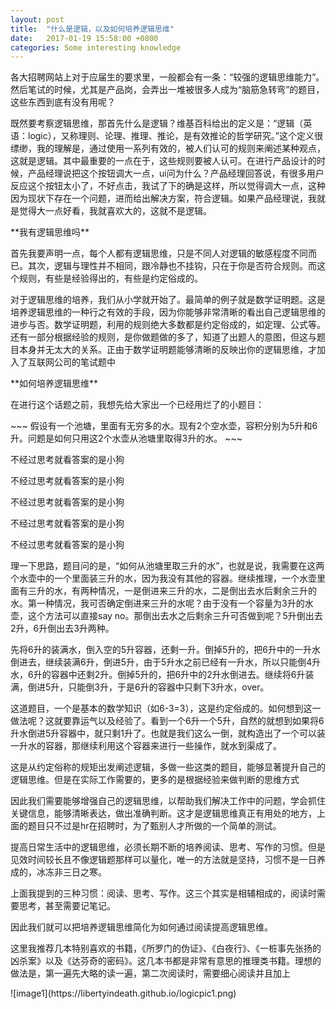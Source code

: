 ```yaml
---
layout: post
title:  "什么是逻辑，以及如何培养逻辑思维"
date:   2017-01-19 15:58:00 +0800
categories: Some interesting knowledge
---
```


<p>各大招聘网站上对于应届生的要求里，一般都会有一条：“较强的逻辑思维能力”。然后笔试的时候，尤其是产品岗，会弄出一堆被很多人成为“脑筋急转弯”的题目，这些东西到底有没有用呢？</p>
<p>既然要考察逻辑思维，那首先什么是逻辑？维基百科给出的定义是：“逻辑（英语：logic），又称理则、论理、推理、推论，是有效推论的哲学研究。”这个定义很缥缈，我的理解是，通过使用一系列有效的，被人们认可的规则来阐述某种观点，这就是逻辑。其中最重要的一点在于，这些规则要被人认可。在进行产品设计的时候，产品经理说把这个按钮调大一点，ui问为什么？产品经理回答说，有很多用户反应这个按钮太小了，不好点击，我试了下的确是这样，所以觉得调大一点，这种因为现状下存在一个问题，进而给出解决方案，符合逻辑。如果产品经理说，我就是觉得大一点好看，我就喜欢大的，这就不是逻辑。</p>
**我有逻辑思维吗**
<p>首先我要声明一点，每个人都有逻辑思维，只是不同人对逻辑的敏感程度不同而已。其次，逻辑与理性并不相同，跟冷静也不挂钩，只在于你是否符合规则。而这个规则，有些是经验得出的，有些是约定俗成的。</p>
<p>对于逻辑思维的培养，我们从小学就开始了。最简单的例子就是数学证明题。这是培养逻辑思维的一种行之有效的手段，因为你能够非常清晰的看出自己逻辑思维的进步与否。数学证明题，利用的规则绝大多数都是约定俗成的，如定理、公式等。还有一部分根据经验的规则，是你做题做的多了，知道了出题人的意图，但这与题目本身并无太大的关系。正由于数学证明题能够清晰的反映出你的逻辑思维，才加入了互联网公司的笔试题中</p>
**如何培养逻辑思维**
<p>在进行这个话题之前，我想先给大家出一个已经用烂了的小题目：</p>
~~~
假设有一个池塘，里面有无穷多的水。现有2个空水壶，容积分别为5升和6升。问题是如何只用这2个水壶从池塘里取得3升的水。
~~~
<p>不经过思考就看答案的是小狗</p>
<p>不经过思考就看答案的是小狗</p>
<p>不经过思考就看答案的是小狗</p>
<p>不经过思考就看答案的是小狗</p>
<p>不经过思考就看答案的是小狗</p>
<p>理一下思路，题目问的是，“如何从池塘里取三升的水”，也就是说，我需要在这两个水壶中的一个里面装三升的水，因为我没有其他的容器。继续推理，一个水壶里面有三升的水，有两种情况，一是倒进来三升的水，二是倒出去水后剩余三升的水。第一种情况，我可否确定倒进来三升的水呢？由于没有一个容量为3升的水壶，这个方法可以直接say no。那倒出去水之后剩余三升可否做到呢？5升倒出去2升，6升倒出去3升两种。</p>
<p>先将6升的装满水，倒入空的5升容器，还剩一升。倒掉5升的，把6升中的一升水倒进去，继续装满6升，倒进5升，由于5升水之前已经有一升水，所以只能倒4升水，6升的容器中还剩2升。倒掉5升的，把6升中的2升水倒进去。继续将6升装满，倒进5升，只能倒3升，于是6升的容器中只剩下3升水，over。</p>
<p>这道题目，一个是基本的数学知识（如6-3=3），这是约定俗成的。如何想到这一做法呢？这就要靠运气以及经验了。看到一个6升一个5升，自然的就想到如果将6升水倒进5升容器中，就只剩1升了。也就是我们这么一倒，就构造出了一个可以装一升水的容器，那继续利用这个容器来进行一些操作，就水到渠成了。</p>
<p>这是从约定俗称的规矩出发阐述逻辑，多做一些这类的题目，能够显著提升自己的逻辑思维。但是在实际工作需要的，更多的是根据经验来做判断的思维方式</p>
<p>因此我们需要能够增强自己的逻辑思维，以帮助我们解决工作中的问题，学会抓住关键信息，能够清晰表达，做出准确判断。这才是逻辑思维真正有用处的地方，上面的题目只不过是hr在招聘时，为了甄别人才所做的一个简单的测试。</p>
<p>提高日常生活中的逻辑思维，必须长期不断的培养阅读、思考、写作的习惯。但是见效时间较长且不像逻辑题那样可以量化，唯一的方法就是坚持，习惯不是一日养成的，冰冻非三日之寒。</p>
<p>上面我提到的三种习惯：阅读、思考、写作。这三个其实是相辅相成的，阅读时需要思考，甚至需要记笔记。</p>
<p>因此我们就可以把培养逻辑思维简化为如何通过阅读提高逻辑思维。</p>
<p>这里我推荐几本特别喜欢的书籍，《所罗门的伪证》、《白夜行》、《一桩事先张扬的凶杀案》以及《达芬奇的密码》。这几本书都是非常有意思的推理类书籍。理想的做法是，第一遍先大略的读一遍，第二次阅读时，需要细心阅读并且加上</p>
![image1](https://libertyindeath.github.io/logicpic1.png)
